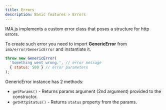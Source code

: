 ```yaml
---
title: Errors
description: Basic features > Errors
---
```


IMA.js implements a custom error class that poses a structure for http errors.

To create such error you need to import **GenericError** from `ima/error/GenericError` and instantiate it.

```javascript
throw new GenericError(
  'Something went wrong.', // error message
  { status: 500 } // error parameters
);
```

GenericError instance has 2 methods:
- `getParams()` - Returns params argument (2nd argument) provided to the constructor.
- `getHttpStatus()` - Returns `status` property from the params.
